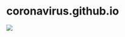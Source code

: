 # coronavirus.github.io
<img src="https://user-images.githubusercontent.com/77965216/162609864-315953f8-ead2-4e36-8233-c2804efdbd5d.png"/>
